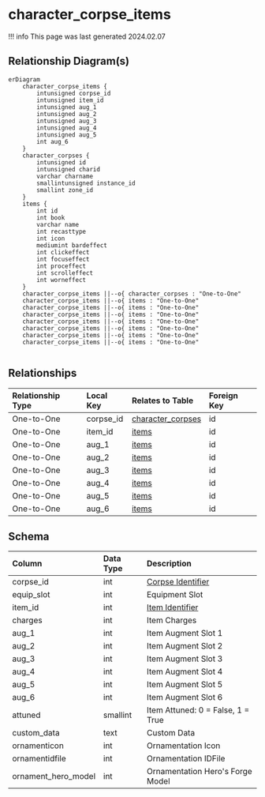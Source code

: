# character_corpse_items

!!! info
	This page was last generated 2024.02.07

## Relationship Diagram(s)

```mermaid
erDiagram
    character_corpse_items {
        intunsigned corpse_id
        intunsigned item_id
        intunsigned aug_1
        intunsigned aug_2
        intunsigned aug_3
        intunsigned aug_4
        intunsigned aug_5
        int aug_6
    }
    character_corpses {
        intunsigned id
        intunsigned charid
        varchar charname
        smallintunsigned instance_id
        smallint zone_id
    }
    items {
        int id
        int book
        varchar name
        int recasttype
        int icon
        mediumint bardeffect
        int clickeffect
        int focuseffect
        int proceffect
        int scrolleffect
        int worneffect
    }
    character_corpse_items ||--o{ character_corpses : "One-to-One"
    character_corpse_items ||--o{ items : "One-to-One"
    character_corpse_items ||--o{ items : "One-to-One"
    character_corpse_items ||--o{ items : "One-to-One"
    character_corpse_items ||--o{ items : "One-to-One"
    character_corpse_items ||--o{ items : "One-to-One"
    character_corpse_items ||--o{ items : "One-to-One"
    character_corpse_items ||--o{ items : "One-to-One"


```


## Relationships

| Relationship Type | Local Key | Relates to Table | Foreign Key |
| :--- | :--- | :--- | :--- |
| One-to-One | corpse_id | [character_corpses](../../schema/characters/character_corpses.md) | id |
| One-to-One | item_id | [items](../../schema/items/items.md) | id |
| One-to-One | aug_1 | [items](../../schema/items/items.md) | id |
| One-to-One | aug_2 | [items](../../schema/items/items.md) | id |
| One-to-One | aug_3 | [items](../../schema/items/items.md) | id |
| One-to-One | aug_4 | [items](../../schema/items/items.md) | id |
| One-to-One | aug_5 | [items](../../schema/items/items.md) | id |
| One-to-One | aug_6 | [items](../../schema/items/items.md) | id |


## Schema

| Column | Data Type | Description |
| :--- | :--- | :--- |
| corpse_id | int | [Corpse Identifier](character_corpses.md) |
| equip_slot | int | Equipment Slot |
| item_id | int | [Item Identifier](../../schema/items/items.md) |
| charges | int | Item Charges |
| aug_1 | int | Item Augment Slot 1 |
| aug_2 | int | Item Augment Slot 2 |
| aug_3 | int | Item Augment Slot 3 |
| aug_4 | int | Item Augment Slot 4 |
| aug_5 | int | Item Augment Slot 5 |
| aug_6 | int | Item Augment Slot 6 |
| attuned | smallint | Item Attuned: 0 = False, 1 = True |
| custom_data | text | Custom Data |
| ornamenticon | int | Ornamentation Icon |
| ornamentidfile | int | Ornamentation IDFile |
| ornament_hero_model | int | Ornamentation Hero's Forge Model |

